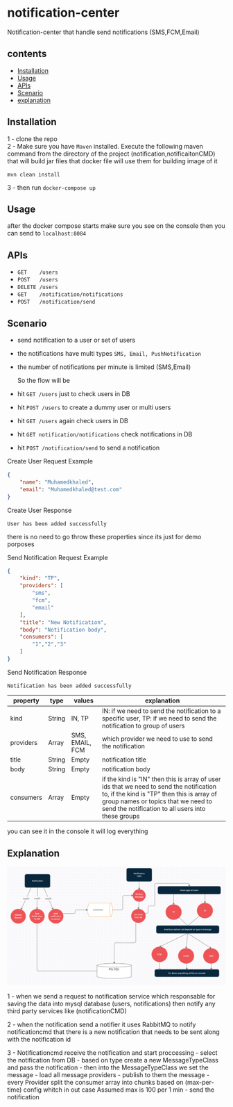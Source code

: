 # notification-center
Notification-center that handle send notifications (SMS,FCM,Email)
## contents
- [Installation](#installation)
- [Usage](#usage)
- [APIs](#apis)
- [Scenario](#scenario)
- [explanation](#explanation)



## Installation
1 - clone the repo <br />
2 - Make sure you have `Maven` installed. Execute the following maven command from the directory of the project (notification,notificaitonCMD)
that will build jar files that docker file will use them for building image of it
```
mvn clean install
```
3 - then run `docker-compose up`
## Usage
after the docker compose starts make sure you see on the console
then you can send to `localhost:8084`

## APIs

- `GET    /users`
- `POST   /users`
- `DELETE /users`
- `GET    /notification/notifications`
- `POST   /notification/send`
## Scenario
- send notification to a user or set of users
- the notifications have multi types `SMS, Email, PushNotification`
- the number of notifications per minute is limited (SMS,Email)

  So the flow will be

- hit `GET /users` just to check users in DB
- hit `POST /users` to create a dummy user or multi users
- hit `GET /users` again check users in DB
- hit `GET notification/notifications` check notifications in DB
- hit `POST /notification/send` to send a notification

Create User Request Example
```json
{
    "name": "Muhamedkhaled",
    "email": "Muhamedkhaled@test.com"
}
```
Create User Response
```
User has been added successfully
```
there is no need to go throw these properties since its just for demo porposes

Send Notification Request Example
```json
{
    "kind": "TP",
    "providers": [
        "sms",
        "fcm",
        "email"
    ],
    "title": "New Notification",
    "body": "Notification body",
    "consumers": [
        "1","2","3"
    ]
}
```
Send Notification Response
```
Notification has been added successfully
```
| property  	| type   	| values             	| explanation                                                                                                                                                                                                                      	|
|-----------	|--------	|--------------------	|----------------------------------------------------------------------------------------------------------------------------------------------------------------------------------------------------------------------------------	|
| kind      	| String 	| IN, TP             	| IN: if we need to send the notification to a specific user, TP: if we need to send the notification to group of users                                                                                                           	|
| providers 	| Array  	| SMS, EMAIL, FCM 	  | which provider we need to use to send the notification                                                                                                                                                                           	|
| title     	| String 	| Empty              	| notification title                                                                                                                                                                                                               	|
| body      	| String 	| Empty              	| notification body                                                                                                                                                                                                                	|
| consumers 	| Array  	| Empty              	| if the kind is "IN" then this is array of user ids that we need to send the notification to, if the kind is "TP" then this is array of group names or topics that we need to send the notification to all users into these groups |

you can see it in the console it will log everything

## Explanation
![notifications-center](https://github.com/MuhamedKhaled/notification-center/blob/master/projects-arch.png "project flowchart")

1 - when we send a request to notification service which responsable for saving the data into mysql database (users, notifications) then notify any third party services like (notificationCMD)

2 - when the notification send a notifier it uses RabbitMQ to notify notificationcmd that there is a new notification that needs to be sent along with the notification id

3 - Notificationcmd receive the notification and start proccessing
    - select the notification from DB
    - based on type create a new MessageTypeClass and pass the notification
    - then into the MessageTypeClass we set the message
    - load all message providers
    - publish to them the message
    - every Provider split the consumer array into chunks based on (max-per-time) config whitch in out case Assumed max is 100 per 1 min
    - send the notification


